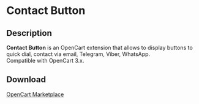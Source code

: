 # Contact Button

## Description
**Contact Button** is an OpenCart extension that allows to display buttons to quick dial, contact via email, Telegram, Viber, WhatsApp.  
Compatible with OpenCart 3.x.

## Download
[OpenCart Marketplace](https://www.opencart.com/index.php?route=marketplace/extension/info&extension_id=43102)
